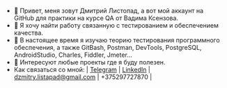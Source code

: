 - 👋 Привет, меня зовут Дмитрий Листопад, а вот мой аккаунт на GitHub для практики на курсе QA от Вадима Ксензова.
- 👀 Я хочу найти работу связанную с тестированием и обеспечением качества. 
- 🌱 В настоящее время я изучаю теорию тестирования программного обеспечения, а также GitBash, Postman, DevTools, PostgreSQL, AndroidStudio, Charles, Fiddler, Jmeter...
- 💞️ Интересуют любые проекты где я буду полезен.
- Как связаться со мной: | [Telegram](https://t.me/DmitryListopad) | [LinkedIn](https://www.linkedin.com/in/dmitry-listopad-77181321a) | dzmitry.listapad@gmail.com | +375297727870 |
